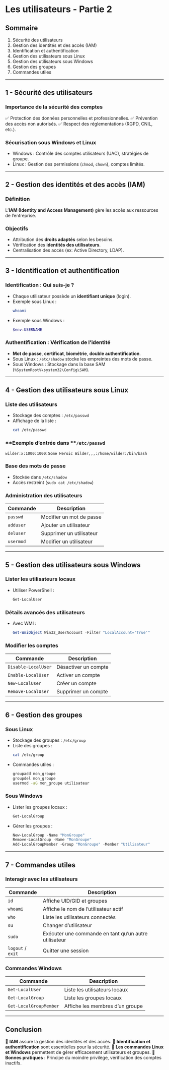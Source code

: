 # Les utilisateurs - Partie 2

## **Sommaire**

1. Sécurité des utilisateurs
2. Gestion des identités et des accès (IAM)
3. Identification et authentification
4. Gestion des utilisateurs sous Linux
5. Gestion des utilisateurs sous Windows
6. Gestion des groupes
7. Commandes utiles

---

## **1 - Sécurité des utilisateurs**

### **Importance de la sécurité des comptes**

✅ Protection des données personnelles et professionnelles.
✅ Prévention des accès non autorisés.
✅ Respect des réglementations (RGPD, CNIL, etc.).

### **Sécurisation sous Windows et Linux**

- Windows : Contrôle des comptes utilisateurs (UAC), stratégies de groupe.
- Linux : Gestion des permissions (`chmod`, `chown`), comptes limités.

---

## **2 - Gestion des identités et des accès (IAM)**

### **Définition**

L’**IAM (Identity and Access Management)** gère les accès aux ressources de l’entreprise.

### **Objectifs**

- Attribution des **droits adaptés** selon les besoins.
- Vérification des **identités des utilisateurs**.
- Centralisation des accès (ex: Active Directory, LDAP).

---

## **3 - Identification et authentification**

### **Identification : Qui suis-je ?**

- Chaque utilisateur possède un **identifiant unique** (login).
- Exemple sous Linux :
  ```bash
  whoami
  ```
- Exemple sous Windows :
  ```powershell
  $env:USERNAME
  ```

### **Authentification : Vérification de l’identité**

- **Mot de passe**, **certificat**, **biométrie**, **double authentification**.
- Sous Linux : `/etc/shadow` stocke les empreintes des mots de passe.
- Sous Windows : Stockage dans la base SAM (`%SystemRoot%\system32\Config\SAM`).

---

## **4 - Gestion des utilisateurs sous Linux**

### **Liste des utilisateurs**

- Stockage des comptes : `/etc/passwd`
- Affichage de la liste :
  ```bash
  cat /etc/passwd
  ```

### **Exemple d’entrée dans ****`/etc/passwd`**

```
wilder:x:1000:1000:Some Heroic Wilder,,,:/home/wilder:/bin/bash
```

### **Base des mots de passe**

- Stockée dans `/etc/shadow`
- Accès restreint (`sudo cat /etc/shadow`)

### **Administration des utilisateurs**

| Commande  | Description              |
| --------- | ------------------------ |
| `passwd`  | Modifier un mot de passe |
| `adduser` | Ajouter un utilisateur   |
| `deluser` | Supprimer un utilisateur |
| `usermod` | Modifier un utilisateur  |

---

## **5 - Gestion des utilisateurs sous Windows**

### **Lister les utilisateurs locaux**

- Utiliser PowerShell :
  ```powershell
  Get-LocalUser
  ```

### **Détails avancés des utilisateurs**

- Avec WMI :
  ```powershell
  Get-WmiObject Win32_UserAccount -Filter "LocalAccount='True'"
  ```

### **Modifier les comptes**

| Commande            | Description          |
| ------------------- | -------------------- |
| `Disable-LocalUser` | Désactiver un compte |
| `Enable-LocalUser`  | Activer un compte    |
| `New-LocalUser`     | Créer un compte      |
| `Remove-LocalUser`  | Supprimer un compte  |

---

## **6 - Gestion des groupes**

### **Sous Linux**

- Stockage des groupes : `/etc/group`
- Liste des groupes :
  ```bash
  cat /etc/group
  ```
- Commandes utiles :
  ```bash
  groupadd mon_groupe
  groupdel mon_groupe
  usermod -aG mon_groupe utilisateur
  ```

### **Sous Windows**

- Lister les groupes locaux :
  ```powershell
  Get-LocalGroup
  ```
- Gérer les groupes :
  ```powershell
  New-LocalGroup -Name "MonGroupe"
  Remove-LocalGroup -Name "MonGroupe"
  Add-LocalGroupMember -Group "MonGroupe" -Member "Utilisateur"
  ```

---

## **7 - Commandes utiles**

### **Interagir avec les utilisateurs**

| Commande          | Description                                           |
| ----------------- | ----------------------------------------------------- |
| `id`              | Affiche UID/GID et groupes                            |
| `whoami`          | Affiche le nom de l’utilisateur actif                 |
| `who`             | Liste les utilisateurs connectés                      |
| `su`              | Changer d’utilisateur                                 |
| `sudo`            | Exécuter une commande en tant qu’un autre utilisateur |
| `logout` / `exit` | Quitter une session                                   |

### **Commandes Windows**

| Commande               | Description                     |
| ---------------------- | ------------------------------- |
| `Get-LocalUser`        | Liste les utilisateurs locaux   |
| `Get-LocalGroup`       | Liste les groupes locaux        |
| `Get-LocalGroupMember` | Affiche les membres d’un groupe |

---

## **Conclusion**

📌 **IAM** assure la gestion des identités et des accès.
📌 **Identification et authentification** sont essentielles pour la sécurité.
📌 **Les commandes Linux et Windows** permettent de gérer efficacement utilisateurs et groupes.
📌 **Bonnes pratiques** : Principe du moindre privilège, vérification des comptes inactifs.



